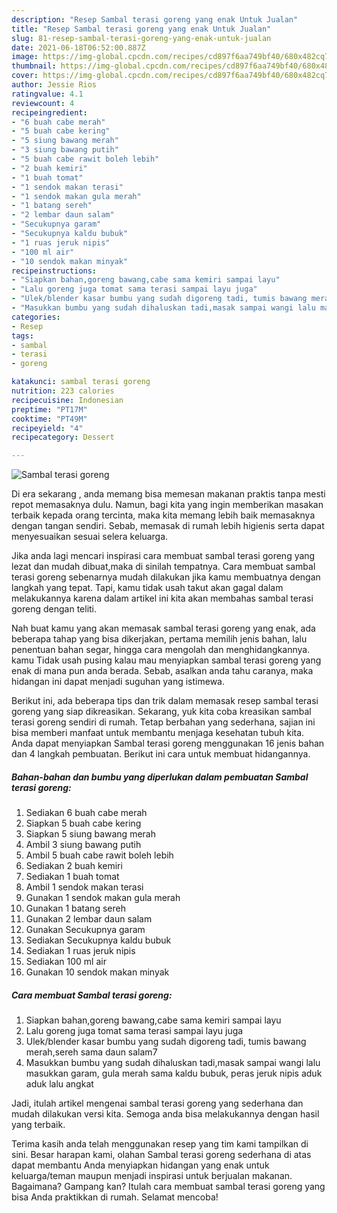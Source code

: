 ```yaml
---
description: "Resep Sambal terasi goreng yang enak Untuk Jualan"
title: "Resep Sambal terasi goreng yang enak Untuk Jualan"
slug: 81-resep-sambal-terasi-goreng-yang-enak-untuk-jualan
date: 2021-06-18T06:52:00.887Z
image: https://img-global.cpcdn.com/recipes/cd897f6aa749bf40/680x482cq70/sambal-terasi-goreng-foto-resep-utama.jpg
thumbnail: https://img-global.cpcdn.com/recipes/cd897f6aa749bf40/680x482cq70/sambal-terasi-goreng-foto-resep-utama.jpg
cover: https://img-global.cpcdn.com/recipes/cd897f6aa749bf40/680x482cq70/sambal-terasi-goreng-foto-resep-utama.jpg
author: Jessie Rios
ratingvalue: 4.1
reviewcount: 4
recipeingredient:
- "6 buah cabe merah"
- "5 buah cabe kering"
- "5 siung bawang merah"
- "3 siung bawang putih"
- "5 buah cabe rawit boleh lebih"
- "2 buah kemiri"
- "1 buah tomat"
- "1 sendok makan terasi"
- "1 sendok makan gula merah"
- "1 batang sereh"
- "2 lembar daun salam"
- "Secukupnya garam"
- "Secukupnya kaldu bubuk"
- "1 ruas jeruk nipis"
- "100 ml air"
- "10 sendok makan minyak"
recipeinstructions:
- "Siapkan bahan,goreng bawang,cabe sama kemiri sampai layu"
- "Lalu goreng juga tomat sama terasi sampai layu juga"
- "Ulek/blender kasar bumbu yang sudah digoreng tadi, tumis bawang merah,sereh sama daun salam7"
- "Masukkan bumbu yang sudah dihaluskan tadi,masak sampai wangi lalu masukkan garam, gula merah sama kaldu bubuk, peras jeruk nipis aduk aduk lalu angkat"
categories:
- Resep
tags:
- sambal
- terasi
- goreng

katakunci: sambal terasi goreng 
nutrition: 223 calories
recipecuisine: Indonesian
preptime: "PT17M"
cooktime: "PT49M"
recipeyield: "4"
recipecategory: Dessert

---
```



![Sambal terasi goreng](https://img-global.cpcdn.com/recipes/cd897f6aa749bf40/680x482cq70/sambal-terasi-goreng-foto-resep-utama.jpg)

Di era  sekarang , anda memang bisa memesan makanan praktis tanpa mesti repot memasaknya dulu. Namun, bagi kita yang ingin memberikan masakan terbaik kepada orang tercinta, maka kita memang lebih baik memasaknya dengan tangan sendiri. Sebab, memasak di rumah lebih higienis serta dapat menyesuaikan sesuai selera keluarga.

Jika anda lagi mencari inspirasi cara membuat sambal terasi goreng yang lezat dan mudah dibuat,maka di sinilah tempatnya. Cara membuat sambal terasi goreng  sebenarnya mudah dilakukan jika kamu membuatnya dengan langkah yang tepat. Tapi, kamu tidak usah takut akan gagal dalam melakukannya 
karena dalam artikel ini kita akan membahas sambal terasi goreng dengan teliti.  



Nah buat kamu yang akan memasak sambal terasi goreng yang enak, ada beberapa tahap yang bisa dikerjakan, pertama memilih jenis bahan, lalu penentuan bahan segar, hingga cara mengolah dan menghidangkannya. kamu Tidak usah pusing kalau mau menyiapkan sambal terasi goreng yang enak di mana pun anda berada. Sebab, asalkan anda  tahu caranya, maka hidangan ini dapat menjadi suguhan yang istimewa.

Berikut ini, ada beberapa tips dan trik dalam memasak resep sambal terasi goreng yang siap dikreasikan. Sekarang, yuk kita coba kreasikan sambal terasi goreng sendiri di rumah. Tetap berbahan yang sederhana, sajian ini bisa memberi manfaat untuk membantu menjaga kesehatan tubuh kita. Anda dapat menyiapkan Sambal terasi goreng menggunakan 16 jenis bahan dan 4 langkah pembuatan. Berikut ini cara untuk membuat hidangannya.

<!--inarticleads1-->

##### Bahan-bahan dan bumbu yang diperlukan dalam pembuatan Sambal terasi goreng:

1. Sediakan 6 buah cabe merah
1. Siapkan 5 buah cabe kering
1. Siapkan 5 siung bawang merah
1. Ambil 3 siung bawang putih
1. Ambil 5 buah cabe rawit boleh lebih
1. Sediakan 2 buah kemiri
1. Sediakan 1 buah tomat
1. Ambil 1 sendok makan terasi
1. Gunakan 1 sendok makan gula merah
1. Gunakan 1 batang sereh
1. Gunakan 2 lembar daun salam
1. Gunakan Secukupnya garam
1. Sediakan Secukupnya kaldu bubuk
1. Sediakan 1 ruas jeruk nipis
1. Sediakan 100 ml air
1. Gunakan 10 sendok makan minyak




<!--inarticleads2-->

##### Cara membuat Sambal terasi goreng:

1. Siapkan bahan,goreng bawang,cabe sama kemiri sampai layu
1. Lalu goreng juga tomat sama terasi sampai layu juga
1. Ulek/blender kasar bumbu yang sudah digoreng tadi, tumis bawang merah,sereh sama daun salam7
1. Masukkan bumbu yang sudah dihaluskan tadi,masak sampai wangi lalu masukkan garam, gula merah sama kaldu bubuk, peras jeruk nipis aduk aduk lalu angkat




Jadi, itulah artikel mengenai  sambal terasi goreng  yang sederhana dan mudah dilakukan versi kita. Semoga anda bisa melakukannya dengan hasil yang terbaik. 

Terima kasih anda telah menggunakan resep yang tim kami tampilkan di sini. Besar harapan kami, olahan  Sambal terasi goreng sederhana di atas dapat membantu Anda menyiapkan hidangan yang enak untuk keluarga/teman maupun menjadi inspirasi untuk berjualan makanan. Bagaimana? Gampang kan? Itulah cara membuat sambal terasi goreng yang bisa Anda praktikkan di rumah. Selamat mencoba!

